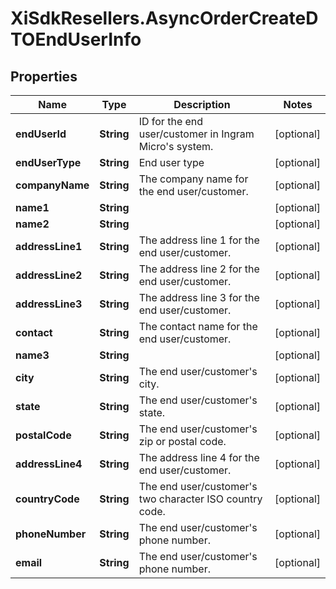 # XiSdkResellers.AsyncOrderCreateDTOEndUserInfo

## Properties

Name | Type | Description | Notes
------------ | ------------- | ------------- | -------------
**endUserId** | **String** | ID for the end user/customer in Ingram Micro&#39;s system. | [optional] 
**endUserType** | **String** | End user type | [optional] 
**companyName** | **String** | The company name for the end user/customer. | [optional] 
**name1** | **String** |  | [optional] 
**name2** | **String** |  | [optional] 
**addressLine1** | **String** | The address line 1 for the end user/customer. | [optional] 
**addressLine2** | **String** | The address line 2 for the end user/customer. | [optional] 
**addressLine3** | **String** | The address line 3 for the end user/customer. | [optional] 
**contact** | **String** | The contact name for the end user/customer. | [optional] 
**name3** | **String** |  | [optional] 
**city** | **String** | The end user/customer&#39;s city. | [optional] 
**state** | **String** | The end user/customer&#39;s state. | [optional] 
**postalCode** | **String** | The end user/customer&#39;s zip or postal code. | [optional] 
**addressLine4** | **String** | The address line 4 for the end user/customer. | [optional] 
**countryCode** | **String** | The end user/customer&#39;s two character ISO country code. | [optional] 
**phoneNumber** | **String** | The end user/customer&#39;s phone number. | [optional] 
**email** | **String** | The end user/customer&#39;s phone number. | [optional] 


